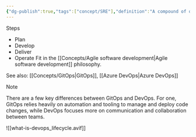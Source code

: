 ```yaml
---
{"dg-publish":true,"tags":["concept/SRE"],"definition":"A compound of development (Dev) and operations (Ops), DevOps is the union of people, process, and technology to continually provide value to customers.","ms-learn-url":"https://azure.microsoft.com/en-us/resources/cloud-computing-dictionary/what-is-devops","creation_date":"2024-05-02 17:15","permalink":"/concepts/dev-ops/","dgPassFrontmatter":true}
---
```


Steps
- Plan
- Develop
- Deliver
- Operate
Fit in the [[Concepts/Agile software development\|Agile software development]] philosophy.

See also:  [[Concepts/GitOps\|GitOps]], [[Azure DevOps\|Azure DevOps]]

> [!note]
> There are a few key differences between GitOps and DevOps. For one, GitOps relies heavily on automation and tooling to manage and deploy code changes, while DevOps focuses more on communication and collaboration between teams.

![[what-is-devops_lifecycle.avif]]
